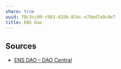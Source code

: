```yaml
---
share: true
uuid: 78c3cc09-c983-428b-81dc-e78ed7a9c0e7
title: ENS Dao
---
```


## Sources

* [ENS DAO – DAO Central](https://daocentral.com/dao/ens)
